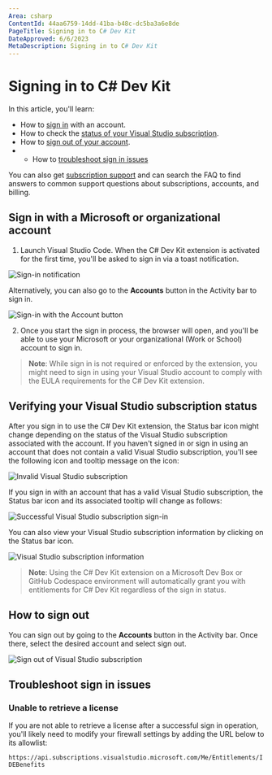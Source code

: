 ```yaml
---
Area: csharp
ContentId: 44aa6759-14dd-41ba-b48c-dc5ba3a6e8de
PageTitle: Signing in to C# Dev Kit
DateApproved: 6/6/2023
MetaDescription: Signing in to C# Dev Kit
---
```


# Signing in to C# Dev Kit

In this article, you'll learn:

* How to [sign in](#sign-in-with-a-microsoft-or-organizational-account) with an account.
* How to check the [status of your Visual Studio subscription](#verifying-your-visual-studio-subscription-status).
* How to [sign out of your account](#how-to-sign-out).
* * How to [troubleshoot sign in issues](#troubleshoot-sign-in-issues)

You can also get [subscription support](https://visualstudio.microsoft.com/subscriptions/support/) and can search the FAQ to find answers to common support questions about subscriptions, accounts, and billing.

## Sign in with a Microsoft or organizational account

1. Launch Visual Studio Code.  When the C# Dev Kit extension is activated for the first time, you'll be asked to sign in via a toast notification.

  ![Sign-in notification](images/signing-in/sign-in-notification.png)

  Alternatively, you can also go to the **Accounts** button in the Activity bar to sign in.

  ![Sign-in with the Account button](images/signing-in/account-button-sign-in.png)

2. Once you start the sign in process, the browser will open, and you'll be able to use your Microsoft or your organizational (Work or School) account to sign in.

>**Note**: While sign in is not required or enforced by the extension, you might need to sign in using your Visual Studio account to comply with the EULA requirements for the C# Dev Kit extension.

## Verifying your Visual Studio subscription status

After you sign in to use the C# Dev Kit extension, the Status bar icon might change depending on the status of the Visual Studio subscription associated with the account. If you haven't signed in or sign in using an account that does not contain a valid Visual Studio subscription, you'll see the following icon and tooltip message on the icon:

![Invalid Visual Studio subscription](images/signing-in/no-subscription-found.png)

If you sign in with an account that has a valid Visual Studio subscription, the Status bar icon and its associated tooltip will change as follows:

![Successful Visual Studio subscription sign-in](images/signing-in/valid-vs-subscription.png)

You can also view your Visual Studio subscription information by clicking on the Status bar icon.

![Visual Studio subscription information](images/signing-in/subscription-status.png)

>**Note**: Using the C# Dev Kit extension on a Microsoft Dev Box or GitHub Codespace environment will automatically grant you with entitlements for C# Dev Kit regardless of the sign in status.

## How to sign out

You can sign out by going to the **Accounts** button in the Activity bar. Once there, select the desired account and select sign out.

![Sign out of Visual Studio subscription](images/signing-in/sign-out.png)

## Troubleshoot sign in issues

### Unable to retrieve a license

If you are not able to retrieve a license after a successful sign in operation, you'll likely need to modify your firewall settings by adding the URL below to its allowlist:

`https://api.subscriptions.visualstudio.microsoft.com/Me/Entitlements/IDEBenefits`
